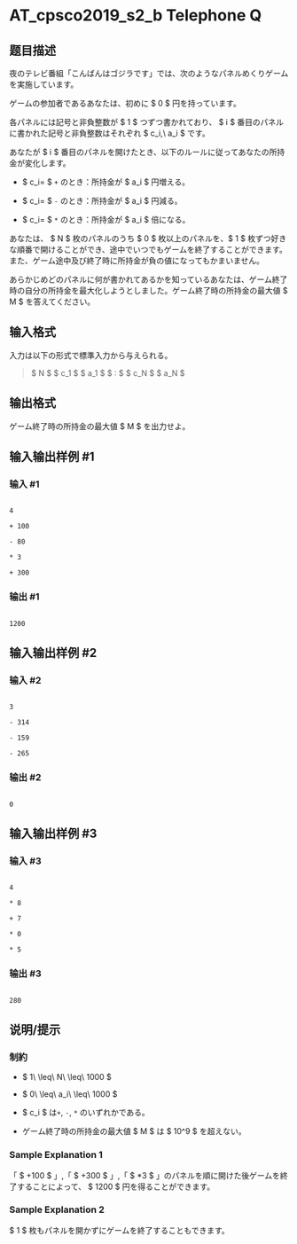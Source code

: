 # AT_cpsco2019_s2_b Telephone Q

## 题目描述

[problemUrl]: https://atcoder.jp/contests/cpsco2019-s2/tasks/cpsco2019_s2_b

夜のテレビ番組「こんばんはゴジラです」では、次のようなパネルめくりゲームを実施しています。

ゲームの参加者であるあなたは、初めに $ 0 $ 円を持っています。

各パネルには記号と非負整数が $ 1 $ つずつ書かれており、 $ i $ 番目のパネルに書かれた記号と非負整数はそれぞれ $ c_i,\ a_i $ です。

あなたが $ i $ 番目のパネルを開けたとき、以下のルールに従ってあなたの所持金が変化します。

- $ c_i= $ `+` のとき：所持金が $ a_i $ 円増える。
- $ c_i= $ `-` のとき：所持金が $ a_i $ 円減る。
- $ c_i= $ `*` のとき：所持金が $ a_i $ 倍になる。

あなたは、 $ N $ 枚のパネルのうち $ 0 $ 枚以上のパネルを、$ 1 $ 枚ずつ好きな順番で開けることができ、途中でいつでもゲームを終了することができます。また、ゲーム途中及び終了時に所持金が負の値になってもかまいません。

あらかじめどのパネルに何が書かれてあるかを知っているあなたは、ゲーム終了時の自分の所持金を最大化しようとしました。ゲーム終了時の所持金の最大値 $ M $ を答えてください。

## 输入格式

入力は以下の形式で標準入力から与えられる。

> $ N $ $ c_1 $ $ a_1 $ $ : $ $ c_N $ $ a_N $

## 输出格式

ゲーム終了時の所持金の最大値 $ M $ を出力せよ。

## 输入输出样例 #1

### 输入 #1

```
4
+ 100
- 80
* 3
+ 300
```

### 输出 #1

```
1200
```

## 输入输出样例 #2

### 输入 #2

```
3
- 314
- 159
- 265
```

### 输出 #2

```
0
```

## 输入输出样例 #3

### 输入 #3

```
4
* 8
+ 7
* 0
* 5
```

### 输出 #3

```
280
```

## 说明/提示

### 制約

- $ 1\ \leq\ N\ \leq\ 1000 $
- $ 0\ \leq\ a_i\ \leq\ 1000 $
- $ c_i $ は`+`, `-`, `*` のいずれかである。
- ゲーム終了時の所持金の最大値 $ M $ は $ 10^9 $ を超えない。

### Sample Explanation 1

「 $ +100 $ 」,「 $ +300 $ 」,「 $ *3 $ 」のパネルを順に開けた後ゲームを終了することによって、 $ 1200 $ 円を得ることができます。

### Sample Explanation 2

$ 1 $ 枚もパネルを開かずにゲームを終了することもできます。
